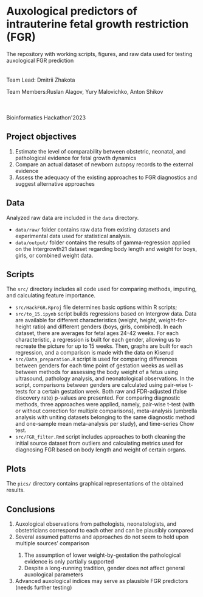 # Auxological predictors of intrauterine fetal growth restriction (FGR)
The repository with working scripts, figures, and raw data used for testing auxological FGR prediction <br>
<br/><br/>
Team Lead: Dmitrii Zhakota

Team Members:Ruslan Alagov, Yury Malovichko, Anton Shikov
<br/><br/>
<br/><br/>
Bioinformatics Hackathon'2023


## Project objectives
<ol>
<li>Estimate the level of comparability between obstetric, neonatal, and pathological evidence for fetal growth dynamics</li>
<li>Compare an actual dataset of newborn autopsy records to the external evidence</li>
<li>Assess the adequacy of the existing approaches to FGR diagnostics and suggest alternative approaches</li>
</ol>

## Data
Analyzed raw data are included in the `data` directory.

* `data/raw/` folder contains raw data from existing datasets and experimental data used for statistical analysis.
* `data/output/` folder contains the results of gamma-regression applied on the Intergrowth21 dataset regarding body length and weight for boys, girls, or combined weight data.

## Scripts
The `src/` directory includes all code used for comparing methods, imputing, and calculating feature importance.
* `src/HackFGR.Rproj` file determines basic options within R scripts;
* `src/to_15.ipynb` script builds regressions based on Intergrow data. Data are available for different characteristics (weight, height, weight-for-height ratio) and different genders (boys, girls, combined). In each dataset, there are averages for fetal ages 24-42 weeks. For each characteristic, a regression is built for each gender, allowing us to recreate the picture for up to 15 weeks. Then, graphs are built for each regression, and a comparison is made with the data on Kiserud
*  `src/Data_preparation.R` script is used for comparing differences between genders for each time point of gestation weeks as well as between methods for assessing the body weight of a fetus using ultrasound, pathology analysis, and neonatological observations. In the script, comparisons between genders are calculated using pair-wise t-tests for a certain gestation week. Both raw and FDR-adjusted (false discovery rate) p-values are presented. For comparing diagnostic methods, three approaches were applied, namely, pair-wise t-test (with or without correction for multiple comparisons), meta-analysis (umbrella analysis with uniting datasets belonging to the same diagnostic method and one-sample mean meta-analysis per study), and time-series Chow test.
*  `src/FGR_filter.Rmd` script includes approaches to both cleaning the initial source dataset from outliers and calculating metrics used for diagnosing FGR based on body length and weight of certain organs.

## Plots
The `pics/` directory contains graphical representations of the obtained results. 

## Conclusions
<ol>
<li>Auxological observations from pathologists, neonatologists, and obstetricians correspond to each other and can be plausibly compared</li>
<li>Several assumed patterns and approaches do not seem to hold upon multiple sources’ comparison</li>
  <ol>
<li>The assumption of lower weight-by-gestation the pathological evidence is only partially supported </li>
<li>Despite a long-running tradition, gender does not affect general auxological parameters</li>
    </ol>
<li>Advanced auxological indices may serve as plausible FGR predictors (needs further testing)</li>
</ol>
